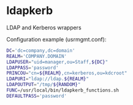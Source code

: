 # ldapkerb
LDAP and Kerberos wrappers

Configuration example (usrmgmt.conf):

```bash
DC='dc=company,dc=domain'
REALM='COMPANY.DOMAIN'
LDAPUSER="uid=manager,ou=Staff,${DC}"
LDAPPASS='password'
PRINCOU="cn=${REALM},cn=kerberos,ou=kdcroot"
LDAPURI="ldap://ldap.${REALM}"
LDAPOUTPUT="/tmp/${RANDOM}"
FUNC=/usr/local/bin/ldapkerb_functions.sh
DEFAULTPASS='password'
```
